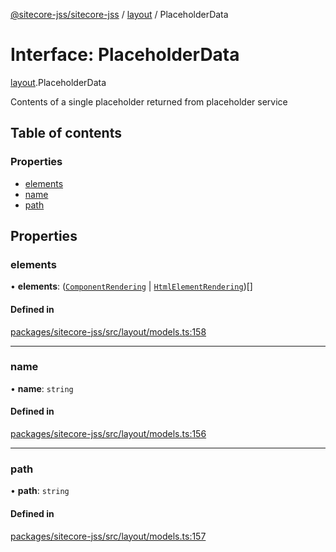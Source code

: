 [@sitecore-jss/sitecore-jss](../README.md) / [layout](../modules/layout.md) / PlaceholderData

# Interface: PlaceholderData

[layout](../modules/layout.md).PlaceholderData

Contents of a single placeholder returned from placeholder service

## Table of contents

### Properties

- [elements](layout.PlaceholderData.md#elements)
- [name](layout.PlaceholderData.md#name)
- [path](layout.PlaceholderData.md#path)

## Properties

### elements

• **elements**: ([`ComponentRendering`](layout.ComponentRendering.md) \| [`HtmlElementRendering`](layout.HtmlElementRendering.md))[]

#### Defined in

[packages/sitecore-jss/src/layout/models.ts:158](https://github.com/Sitecore/jss/blob/18b95f199/packages/sitecore-jss/src/layout/models.ts#L158)

___

### name

• **name**: `string`

#### Defined in

[packages/sitecore-jss/src/layout/models.ts:156](https://github.com/Sitecore/jss/blob/18b95f199/packages/sitecore-jss/src/layout/models.ts#L156)

___

### path

• **path**: `string`

#### Defined in

[packages/sitecore-jss/src/layout/models.ts:157](https://github.com/Sitecore/jss/blob/18b95f199/packages/sitecore-jss/src/layout/models.ts#L157)
